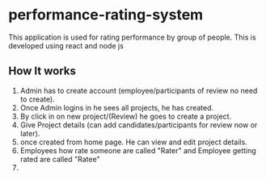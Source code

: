 # performance-rating-system
This application is used for rating performance by group of people. This is developed using react and node js 

## How It works
1. Admin has to create account (employee/participants of review no need to create).
2. Once Admin logins in he sees all projects, he has created.
3. By click in on new project/(Review) he goes to create a project.
4. Give Project details (can add candidates/participants for review now or later).
5. once created from home page. He can view and edit project details.
6. Employees how rate someone are called "Rater" and Employee getting rated are called "Ratee"
7. 

